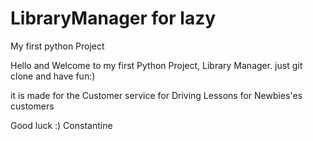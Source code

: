 # LibraryManager for lazy 
My first python Project

Hello and Welcome to my first Python Project, Library Manager.
just git clone and have fun:)

it is made for the Customer service for Driving Lessons for Newbies'es customers

Good luck :)
Constantine
